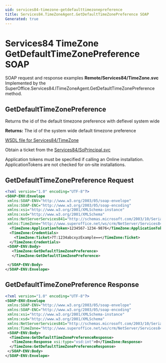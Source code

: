 ```yaml
---
uid: services84-timezone-getdefaulttimezonepreference
title: Services84.TimeZoneAgent.GetDefaultTimeZonePreference SOAP
Generated: true
---
```


# Services84 TimeZone GetDefaultTimeZonePreference SOAP

SOAP request and response examples **Remote/Services84/TimeZone.svc**
Implemented by the <see cref="M:SuperOffice.Services84.ITimeZoneAgent.GetDefaultTimeZonePreference">SuperOffice.Services84.ITimeZoneAgent.GetDefaultTimeZonePreference</see> method.

## GetDefaultTimeZonePreference

Returns the id of the default timezone preference with deflevel system wide


**Returns:** The id of the system wide default timezone preference


[WSDL file for Services84/TimeZone](../Services84-TimeZone.md)

Obtain a ticket from the [Services84/SoPrincipal.svc](../SoPrincipal/index.md)

Application tokens must be specified if calling an Online installation. ApplicationTokens are not checked for on-site installations.

## GetDefaultTimeZonePreference Request

```xml
<?xml version="1.0" encoding="UTF-8"?>
<SOAP-ENV:Envelope
 xmlns:SOAP-ENV="http://www.w3.org/2003/05/soap-envelope"
 xmlns:SOAP-ENC="http://www.w3.org/2003/05/soap-encoding"
 xmlns:xsi="http://www.w3.org/2001/XMLSchema-instance"
 xmlns:xsd="http://www.w3.org/2001/XMLSchema"
 xmlns:NetServerServices841="http://schemas.microsoft.com/2003/10/Serialization/"
 xmlns:TimeZone="http://www.superoffice.net/ws/crm/NetServer/Services84">
  <TimeZone:ApplicationToken>1234567-1234-9876</TimeZone:ApplicationToken>
  <TimeZone:Credentials>
    <TimeZone:Ticket>7T:1234abcxyzExample==</TimeZone:Ticket>
  </TimeZone:Credentials>
 <SOAP-ENV:Body>
   <TimeZone:GetDefaultTimeZonePreference>
   </TimeZone:GetDefaultTimeZonePreference>

 </SOAP-ENV:Body>
</SOAP-ENV:Envelope>

```


## GetDefaultTimeZonePreference Response

```xml
<?xml version="1.0" encoding="UTF-8"?>
<SOAP-ENV:Envelope
 xmlns:SOAP-ENV="http://www.w3.org/2003/05/soap-envelope"
 xmlns:SOAP-ENC="http://www.w3.org/2003/05/soap-encoding"
 xmlns:xsi="http://www.w3.org/2001/XMLSchema-instance"
 xmlns:xsd="http://www.w3.org/2001/XMLSchema"
 xmlns:NetServerServices841="http://schemas.microsoft.com/2003/10/Serialization/"
 xmlns:TimeZone="http://www.superoffice.net/ws/crm/NetServer/Services84">
 <SOAP-ENV:Body>
  <TimeZone:GetDefaultTimeZonePreferenceResponse>
   <TimeZone:Response xsi:type="xsd:int">0</TimeZone:Response>
  </TimeZone:GetDefaultTimeZonePreferenceResponse>
 </SOAP-ENV:Body>
</SOAP-ENV:Envelope>

```

